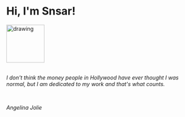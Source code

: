 <h1>Hi, I'm Snsar!</h1> <img src="https://acegif.com/wp-content/uploads/2021/4fh5wi/pepefrg-21.gif" alt="drawing"  height = "100"/> <br> <br> <p><i>I don't think the money people in Hollywood have ever thought I was normal, but I am dedicated to my work and that's what counts.</i></p> <br> <p><i>Angelina Jolie</i></p>